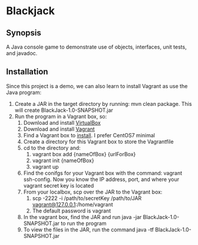 # Blackjack

## Synopsis
A Java console game to demonstrate use of objects, interfaces, unit tests, and javadoc.

## Installation
Since this project is a demo, we can also learn to install Vagrant as use the Java program:

1. Create a JAR in the target directory by running: mvn clean package. This will create BlackJack-1.0-SNAPSHOT.jar
2. Run the program in a Vagrant box, so:
    1. Download and install [VirtualBox](https://www.virtualbox.org/wiki/Downloads)
    2. Download and install [Vagrant](https://www.vagrantup.com/docs/installation/)
    3. Find a Vagrant box to [install](http://www.vagrantbox.es/). I prefer CentOS7 minimal
    4. Create a directory for this Vagrant box to store the Vagrantfile
    5. cd to the directory and:
        1. vagrant box add {nameOfBox} {urlForBox}
        2. vagrant init {nameOfBox}
        3. vagrant up
    6. Find the conifgs for your Vagrant box with the command: vagrant ssh-config. Now you know the IP address,
    port, and where your vagrant secret key is located
    7. From your localbox, scp over the JAR to the Vagrant box:
        1. scp -2222 -i /path/to/secretKey /path/to/JAR vagrant@127.0.0.1:/home/vagrant
        2. The default password is vagrant
    8. In the vagrant box, find the JAR and run java -jar BlackJack-1.0-SNAPSHOT.jar to run the program
    9. To view the files in the JAR, run the command java -tf BlackJack-1.0-SNAPSHOT.jar
 

